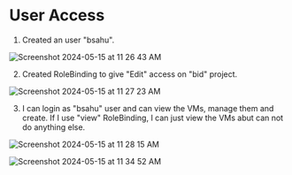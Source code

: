 # User Access

1. Created an user "bsahu".
   
![Screenshot 2024-05-15 at 11 26 43 AM](https://github.com/BidGithub2022/OpenShiftVirtualization/assets/113651761/a9a37401-a107-40ba-8ef9-702ab4ffee2e)

2. Created RoleBinding to give "Edit" access on "bid" project.
   
![Screenshot 2024-05-15 at 11 27 23 AM](https://github.com/BidGithub2022/OpenShiftVirtualization/assets/113651761/20c8bd42-a359-48fc-97d6-36e3114a5130)


3. I can login as "bsahu" user and can view the VMs, manage them and create. If I use "view" RoleBinding, I can just view the VMs abut can not do anything else.

![Screenshot 2024-05-15 at 11 28 15 AM](https://github.com/BidGithub2022/OpenShiftVirtualization/assets/113651761/17c80087-00a7-4351-bf50-872ccfcf9f54)

![Screenshot 2024-05-15 at 11 34 52 AM](https://github.com/BidGithub2022/OpenShiftVirtualization/assets/113651761/4707fdad-4b51-4d53-91a5-47300aaf799d)
